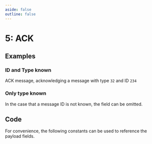 ```yaml
---
aside: false
outline: false
---
```


<script setup>
import ProtocolBytes from '../../../components/ProtocolBytes.vue';
import SplitColumnView from '../../../components/SplitColumnView.vue';
import GenerateConsts from '../../../components/GenerateConsts.vue'
import PayloadTable from '../../../components/PayloadTable.vue'
import HeaderTable from '../../../components/HeaderTable.vue'
import { data as protocolData } from '../../../yaml-data.data.ts'
</script>

# 5: ACK

<SplitColumnView>
<template #left>

Used to acknowledge a previously sent message.

```mermaid
flowchart LR
    A[Sender] -->|Message| B(Receiver)
    B -->|ACK| A
```

The [Response Message ID](../protocol/headers#_3-response-message-id) field in the header can be used in place of an ACK if an immediate response is being sent.

In such cases the response will not have an ACK message type, instead it will have the message type of the response (often the same as the request).


```mermaid
flowchart LR
    A[Sender] -->|Message| B(Receiver)
    B -->|Response| A
```

If a sender does not receive an ACK or response, it may resend the message.


```mermaid
flowchart LR
    A[Sender] -->|Message| B(Receiver)
    A[Sender] -->|Message repeat| B(Receiver)
```

ACKs should not themselves be ACKed.

</template>
<template #right>

<h3>Header</h3>

If the message being ACKed has a message ID, it should be included in the `Response to message ID` header field.

<HeaderTable :headerIds="[3]" headerMarginTop="0px" />

<h3>Payload</h3>

If a message is sent with no ID, then you may simply receive an ACK with the previous message type in the payload.

<PayloadTable :messageId="5" headerText="" headerMarginTop="0px" :yaml-data="protocolData" />

</template>
</SplitColumnView>

## Examples

### ID and Type known

ACK message, acknowledging a message with type `32` and ID `234`

<ProtocolBytes
    byteString="3 18 0 5 0 0 0 2 0 1 2 2 32 0 1 234 14 66"
    :boldPositions="[3,12,15]"
    :allowCollapse="true" defaultCollapsed="true"
/>


### Only type known

In the case that a message ID is not known, the field can be omitted.

<ProtocolBytes
    byteString="3 15 0 5 0 0 0 1 0 1 2 32 0 164 69"
    :boldPositions="[3,11]"
    :allowCollapse="true" defaultCollapsed="true"
/>

## Code

For convenience, the following constants can be used to reference the payload fields.

<GenerateConsts :messageId="5" :yaml-data="protocolData"/>
